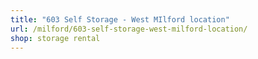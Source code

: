 ```yaml
---
title: "603 Self Storage - West MIlford location"
url: /milford/603-self-storage-west-milford-location/
shop: storage rental
---
```

